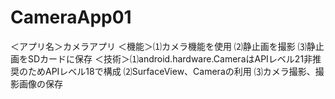 # CameraApp01
＜アプリ名＞カメラアプリ
＜機能＞⑴カメラ機能を使用 ⑵静止画を撮影 ⑶静止画をSDカードに保存
＜技術＞⑴android.hardware.CameraはAPIレベル21非推奨のためAPIレベル18で構成  ⑵SurfaceView、Cameraの利用  ⑶カメラ撮影、撮影画像の保存